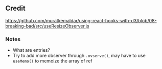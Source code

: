 ## Credit

https://github.com/muratkemaldar/using-react-hooks-with-d3/blob/08-breaking-bad/src/useResizeObserver.js

### Notes

- What are entries?
- Try to add more observer through `.ovserve()`, may have to use `useMemo()` to memoize the array of ref
